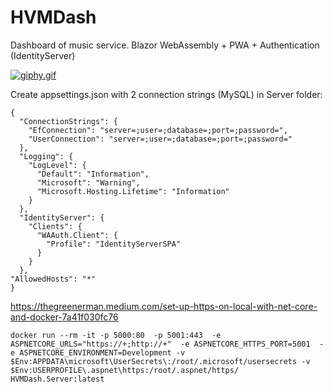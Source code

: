 # HVMDash
Dashboard of music service. 
Blazor WebAssembly + PWA + Authentication (IdentityServer)

[![giphy.gif](https://media.giphy.com/media/SsXuhZs8iJlAwaoMcC/giphy.gif)](https://media.giphy.com/media/SsXuhZs8iJlAwaoMcC/giphy.gif)

Create appsettings.json with 2 connection strings (MySQL) in Server folder:
```
{
  "ConnectionStrings": {
    "EfConnection": "server=;user=;database=;port=;password=",
    "UserConnection": "server=;user=;database=;port=;password="
  },
  "Logging": {
    "LogLevel": {
      "Default": "Information",
      "Microsoft": "Warning",
      "Microsoft.Hosting.Lifetime": "Information"
    }
  },
  "IdentityServer": {
    "Clients": {
      "WAAuth.Client": {
        "Profile": "IdentityServerSPA"
      }
    }
  },
"AllowedHosts": "*"
}

```

https://thegreenerman.medium.com/set-up-https-on-local-with-net-core-and-docker-7a41f030fc76
```
docker run --rm -it -p 5000:80  -p 5001:443  -e ASPNETCORE_URLS="https://+;http://+"  -e ASPNETCORE_HTTPS_PORT=5001  -e ASPNETCORE_ENVIRONMENT=Development -v $Env:APPDATA\microsoft\UserSecrets\:/root/.microsoft/usersecrets -v $Env:USERPROFILE\.aspnet\https:/root/.aspnet/https/ HVMDash.Server:latest
```